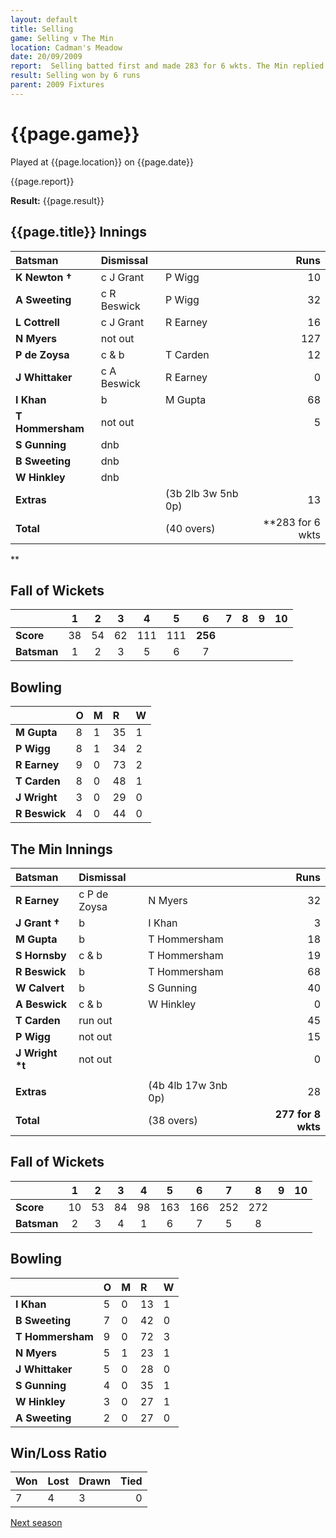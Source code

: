 ```yaml
---
layout: default
title: Selling
game: Selling v The Min
location: Cadman's Meadow
date: 20/09/2009
report:  Selling batted first and made 283 for 6 wkts. The Min replied with 277 for 8 wkts
result: Selling won by 6 runs
parent: 2009 Fixtures
---
```


# {{page.game}}

Played at {{page.location}} on {{page.date}}

{{page.report}}

**Result:** {{page.result}}

## {{page.title}} Innings

| Batsman | Dismissal |  | Runs |
|:---|:---|---|---:|
| **K Newton &#8224;** | c J Grant | P Wigg | 10 |
| **A Sweeting** | c R Beswick | P Wigg | 32 |
| **L Cottrell** | c J Grant | R Earney | 16 |
| **N Myers** | not out |  | 127 |
| **P de Zoysa** | c & b | T Carden | 12 |
| **J Whittaker** | c A Beswick | R Earney | 0 |
| **I Khan** | b | M Gupta | 68 |
| **T Hommersham** | not out |  | 5 |
| **S Gunning** | dnb |  |  |
| **B Sweeting** | dnb |  |  |
| **W Hinkley** | dnb |  |  |
| **Extras** | | (3b 2lb 3w 5nb 0p) | 13 |
| **Total** | | (40 overs) | **283 for 6 wkts |
**
## Fall of Wickets

| | 1 | 2 | 3 | 4 | 5 | 6 | 7 | 8 | 9 | 10 |
|---|:---:|:---:|:---:|:---:|:---:|:---:|:---:|:---:|:---:|:---:|
| **Score** | 38 | 54 | 62 | 111 | 111 | **256** |  |  |  |  |
| **Batsman** | 1 | 2 | 3 | 5 | 6 | 7 |  |  |  |  |

## Bowling

| | O | M | R | W |
|---|:---|:---|:---|:---|
| **M Gupta** | 8 | 1 | 35 | 1 |
| **P Wigg** | 8 | 1 | 34 | 2 |
| **R Earney** | 9 | 0 | 73 | 2 |
| **T Carden** | 8 | 0 | 48 | 1 |
| **J Wright** | 3 | 0 | 29 | 0 |
| **R Beswick** | 4 | 0 | 44 | 0 |

## The Min Innings

| Batsman | Dismissal |  | Runs |
|:---|:---|---|---:|
| **R Earney** | c P de Zoysa | N Myers | 32 |
| **J Grant &#8224;** | b | I Khan | 3 |
| **M Gupta** | b | T Hommersham | 18 |
| **S Hornsby** | c & b | T Hommersham | 19 |
| **R Beswick** | b | T Hommersham | 68 |
| **W Calvert** | b | S Gunning | 40 |
| **A Beswick** | c & b | W Hinkley | 0 |
| **T Carden** | run out |  | 45 |
| **P Wigg** | not out |  | 15 |
| **J Wright &#42;t** | not out |  | 0 |
|  |  |  |  |
| **Extras** | | (4b 4lb 17w 3nb 0p) | 28 |
| **Total** | | (38 overs) | **277 for 8 wkts** |

## Fall of Wickets

| | 1 | 2 | 3 | 4 | 5 | 6 | 7 | 8 | 9 | 10 |
|---|:---:|:---:|:---:|:---:|:---:|:---:|:---:|:---:|:---:|:---:|
| **Score** | 10 | 53 | 84 | 98 | 163 | 166 | 252 | 272 |  |  |
| **Batsman** | 2 | 3 | 4 | 1 | 6 | 7 | 5 | 8 |  |  |

## Bowling

| | O | M | R | W |
|---|:---|:---|:---|:---|
| **I Khan** | 5 | 0 | 13 | 1 |
| **B Sweeting** | 7 | 0 | 42 | 0 |
| **T Hommersham** | 9 | 0 | 72 | 3 |
| **N Myers** | 5 | 1 | 23 | 1 |
| **J Whittaker** | 5 | 0 | 28 | 0 |
| **S Gunning** | 4 | 0 | 35 | 1 |
| **W Hinkley** | 3 | 0 | 27 | 1 |
| **A Sweeting** | 2 | 0 | 27 | 0 |

## Win/Loss Ratio

| Won | Lost | Drawn | Tied |
|:---|:---|:---|---:|
| 7 | 4 | 3 | 0 |

[Next season](../2010)